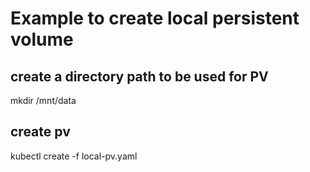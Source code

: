 # Example to create local persistent volume


## create a directory path to be used for PV

 mkdir /mnt/data

## create pv

kubectl create -f local-pv.yaml



